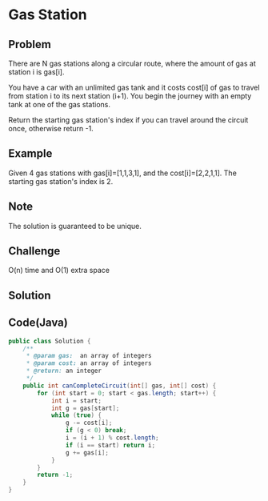 Gas Station
===


Problem
-------

There are N gas stations along a circular route, where the amount of gas at station i is gas[i].

You have a car with an unlimited gas tank and it costs cost[i] of gas to travel from station i to its next station (i+1). You begin the journey with an empty tank at one of the gas stations.

Return the starting gas station's index if you can travel around the circuit once, otherwise return -1.

Example
-------

Given 4 gas stations with gas[i]=[1,1,3,1], and the cost[i]=[2,2,1,1]. The starting gas station's index is 2.

Note
---------

The solution is guaranteed to be unique.

Challenge
---------

O(n) time and O(1) extra space

Solution
--------



Code(Java)
----------

```java
public class Solution {
    /**
     * @param gas:  an array of integers
     * @param cost: an array of integers
     * @return: an integer
     */
    public int canCompleteCircuit(int[] gas, int[] cost) {
        for (int start = 0; start < gas.length; start++) {
            int i = start;
            int g = gas[start];
            while (true) {
                g -= cost[i];
                if (g < 0) break;
                i = (i + 1) % cost.length;
                if (i == start) return i;
                g += gas[i];
            }
        }
        return -1;
    }
}

```